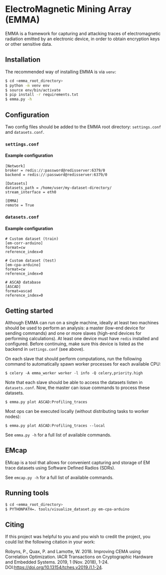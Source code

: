 # ElectroMagnetic Mining Array (EMMA)

EMMA is a framework for capturing and attacking traces of electromagnetic radiation emitted by an electronic device, in order to obtain encryption keys or other sensitive data.


## Installation

The recommended way of installing EMMA is via `venv`:
```bash
$ cd <emma_root_directory>
$ python -m venv env
$ source env/bin/activate
$ pip install -r requirements.txt
$ emma.py -h
```


## Configuration

Two config files should be added to the EMMA root directory: `settings.conf` and `datasets.conf`.


### `settings.conf`
#### Example configuration

```
[Network]
broker = redis://:password@redisserver:6379/0
backend = redis://:password@redisserver:6379/0

[Datasets]
datasets_path = /home/user/my-dataset-directory/
stream_interface = eth0

[EMMA]
remote = True
```


### `datasets.conf`
#### Example configuration

```
# Custom dataset (train)
[em-corr-arduino]
format=cw
reference_index=0

# Custom dataset (test)
[em-cpa-arduino]
format=cw
reference_index=0

# ASCAD database
[ASCAD]
format=ascad
reference_index=0
```


## Getting started

Although EMMA can run on a single machine, ideally at least two machines should be used to perform an analysis: a master (low-end device for sending commands) and one or more slaves (high-end devices for performing calculations). At least one device must have `redis` installed and configured. Before continuing, make sure this device is listed as the backend in `settings.conf` (see above).

On each slave that should perform computations, run the following command to automatically spawn worker processes for each available CPU:

```
$ celery -A emma_worker worker -l info -Q celery,priority.high
```

Note that each slave should be able to access the datasets listen in `datasets.conf`. Now, the master can issue commands to process these datasets.

```
$ emma.py plot ASCAD:Profiling_traces
```

Most ops can be executed locally (without distributing tasks to worker nodes):

```
$ emma.py plot ASCAD:Profiling_traces --local
```

See `emma.py -h` for a full list of available commands.


## EMcap

EMcap is a tool that allows for convenient capturing and storage of EM trace datasets using Software Defined Radios (SDRs).

See `emcap.py -h` for a full list of available commands.


## Running tools

```bash
$ cd <emma_root_directory>
$ PYTHONPATH=. tools/visualize_dataset.py em-cpa-arduino
```


## Citing

If this project was helpful to you and you wish to credit the project, you could list the following citation in your work:

Robyns, P., Quax, P. and Lamotte, W. 2018. Improving CEMA using Correlation Optimization. IACR Transactions on Cryptographic Hardware and Embedded Systems. 2019, 1 (Nov. 2018), 1-24. DOI:https://doi.org/10.13154/tches.v2019.i1.1-24.  